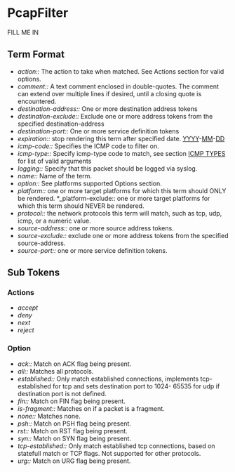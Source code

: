 # PcapFilter

FILL ME IN

## Term Format
* _action::_ The action to take when matched. See Actions section for valid options.
* _comment::_ A text comment enclosed in double-quotes.  The comment can extend over multiple lines if desired, until a closing quote is encountered.
* _destination-address::_ One or more destination address tokens
* _destination-exclude::_ Exclude one or more address tokens from the specified destination-address
* _destination-port::_ One or more service definition tokens
* _expiration::_ stop rendering this term after specified date. [YYYY](YYYY.md)-[MM](MM.md)-[DD](DD.md)
* _icmp-code::_ Specifies the ICMP code to filter on.
* _icmp-type::_ Specify icmp-type code to match, see section [ICMP TYPES](PolicyFormat#ICMP_TYPES.md) for list of valid arguments
* _logging::_ Specify that this packet should be logged via syslog.
* _name::_ Name of the term.
* _option::_ See platforms supported Options section.
* _platform::_ one or more target platforms for which this term should ONLY be rendered.
*_platform-exclude:: one or more target platforms for which this term should NEVER be rendered.
* _protocol::_ the network protocols this term will match, such as tcp, udp, icmp, or a numeric value.
* _source-address::_ one or more source address tokens.
* _source-exclude::_ exclude one or more address tokens from the specified source-address.
* _source-port::_ one or more service definition tokens.
## Sub Tokens
### Actions
* _accept_
* _deny_
* _next_
* _reject_
### Option
* _ack::_ Match on ACK flag being present.
* _all::_ Matches all protocols.
* _established::_ Only match established connections, implements tcp-established for tcp and sets destination port to 1024- 65535 for udp if destination port is not defined.
* _fin::_ Match on FIN flag being present.
* _is-fragment::_ Matches on if a packet is a fragment.
* _none::_ Matches none.
* _psh::_ Match on PSH flag being present.
* _rst::_ Match on RST flag being present.
* _syn::_ Match on SYN flag being present.
* _tcp-established::_ Only match established tcp connections, based on statefull match or TCP flags. Not supported for other protocols.
* _urg::_ Match on URG flag being present.
